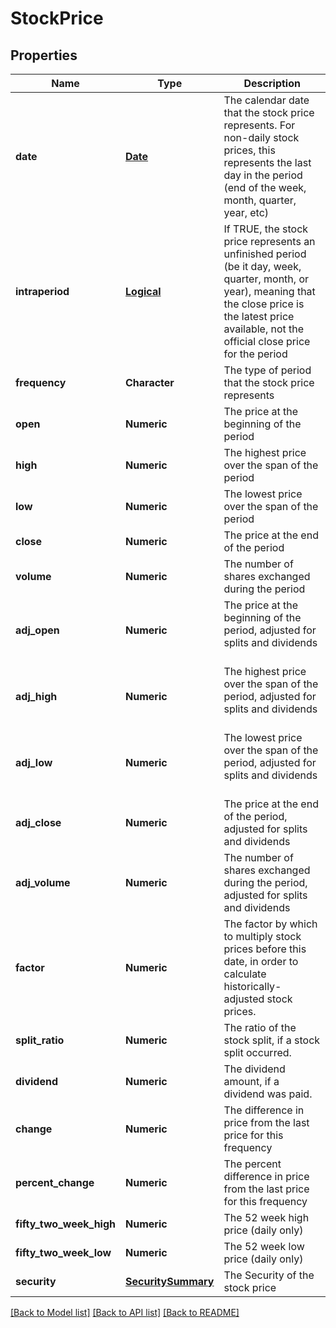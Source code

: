 # StockPrice

[//]: # (CLASS:IntrinioSDK::StockPrice)

[//]: # (KIND:object)

## Properties

[//]: # (START_DEFINITION)

Name | Type | Description
------------ | ------------- | -------------
**date** | [**Date**](Date.md) | The calendar date that the stock price represents. For non-daily stock prices, this represents the last day in the period (end of the week, month, quarter, year, etc) &nbsp;
**intraperiod** | [**Logical**](Logical.md) | If TRUE, the stock price represents an unfinished period (be it day, week, quarter, month, or year), meaning that the close price is the latest price available, not the official close price for the period &nbsp;
**frequency** | **Character** | The type of period that the stock price represents &nbsp;
**open** | **Numeric** | The price at the beginning of the period &nbsp;
**high** | **Numeric** | The highest price over the span of the period &nbsp;
**low** | **Numeric** | The lowest price over the span of the period &nbsp;
**close** | **Numeric** | The price at the end of the period &nbsp;
**volume** | **Numeric** | The number of shares exchanged during the period &nbsp;
**adj_open** | **Numeric** | The price at the beginning of the period, adjusted for splits and dividends &nbsp;
**adj_high** | **Numeric** | The highest price over the span of the period, adjusted for splits and dividends &nbsp;
**adj_low** | **Numeric** | The lowest price over the span of the period, adjusted for splits and dividends &nbsp;
**adj_close** | **Numeric** | The price at the end of the period, adjusted for splits and dividends &nbsp;
**adj_volume** | **Numeric** | The number of shares exchanged during the period, adjusted for splits and dividends &nbsp;
**factor** | **Numeric** | The factor by which to multiply stock prices before this date, in order to calculate historically-adjusted stock prices. &nbsp;
**split_ratio** | **Numeric** | The ratio of the stock split, if a stock split occurred. &nbsp;
**dividend** | **Numeric** | The dividend amount, if a dividend was paid. &nbsp;
**change** | **Numeric** | The difference in price from the last price for this frequency &nbsp;
**percent_change** | **Numeric** | The percent difference in price from the last price for this frequency &nbsp;
**fifty_two_week_high** | **Numeric** | The 52 week high price (daily only) &nbsp;
**fifty_two_week_low** | **Numeric** | The 52 week low price (daily only) &nbsp;
**security** | [**SecuritySummary**](SecuritySummary.md) | The Security of the stock price &nbsp;

[//]: # (END_DEFINITION)


[//]: # (CONTAINED_CLASS:IntrinioSDK::Date)


[//]: # (CONTAINED_CLASS:IntrinioSDK::Logical)


[//]: # (CONTAINED_CLASS:IntrinioSDK::SecuritySummary)


[[Back to Model list]](../README.md#documentation-for-models) [[Back to API list]](../README.md#documentation-for-api-endpoints) [[Back to README]](../README.md)


